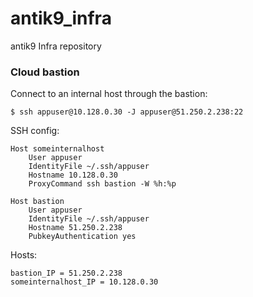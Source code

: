 # antik9_infra
antik9 Infra repository

### Cloud bastion

Connect to an internal host through the bastion:

```
$ ssh appuser@10.128.0.30 -J appuser@51.250.2.238:22
```

SSH config:

```
Host someinternalhost
    User appuser
    IdentityFile ~/.ssh/appuser
    Hostname 10.128.0.30
    ProxyCommand ssh bastion -W %h:%p

Host bastion
    User appuser
    IdentityFile ~/.ssh/appuser
    Hostname 51.250.2.238
    PubkeyAuthentication yes
```

Hosts:

```
bastion_IP = 51.250.2.238
someinternalhost_IP = 10.128.0.30
```
